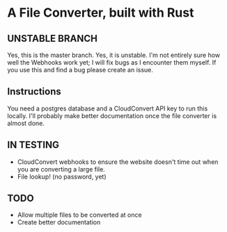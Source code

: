 # A File Converter, built with Rust
## UNSTABLE BRANCH
Yes, this is the master branch. Yes, it is unstable. I'm not entirely sure how well the Webhooks work yet; I will fix bugs as I encounter them myself.
If you use this and find a bug please create an issue.

## Instructions
You need a postgres database and a CloudConvert API key to run this locally.
I'll probably make better documentation once the file converter is almost done.

## IN TESTING
* CloudConvert webhooks to ensure the website doesn't time out when you are converting a large file.
* File lookup! (no password, yet)

## TODO
* Allow multiple files to be converted at once
* Create better documentation
